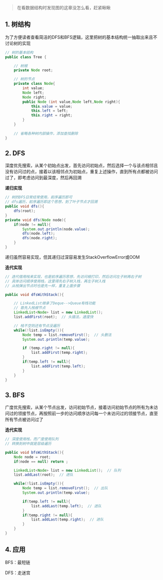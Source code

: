 > 在看数据结构时发现图的这章没怎么看，赶紧瞅瞅



## 1. 树结构

为了方便读者查看简洁的DFS和BFS逻辑，这里把树的基本结构统一抽取出来且不讨论树的实现

```java
// 树的基本结构
public class Tree {

    // 树根
    private Node root;

    // 树的节点
    private class Node{
        int value;
        Node left;
        Node right;
        public Node (int value,Node left,Node right){
            this.value = value;
            this.left = left;
            this.right = right;
        }
    }
    
    // 省略各种树内部操作，添加查找删除
}
```









## 2. DFS

深度优先搜索，从某个初始点出发，首先访问初始点，然后选择一个与该点相邻且没有访问过的点，接着以该相邻点为初始点，重复上述操作，直到所有点都被访问过了，即考虑访问到最深度，然后再回溯



**递归实现**

```java
// 树的DFS日常经常使用，前序遍历即可
// dfs遍历，前序遍历即这个思想，到了叶子节点才回溯
public void dfs(){
    dfs(root);
}
private void dfs(Node node){
    if(node != null){
        System.out.println(node.value);
        dfs(node.left);
        dfs(node.right);
    }
}
```

递归虽然容易实现，但其递归过深容易发生StackOverflowError或OOM



**迭代实现**

```java
// 迭代借用栈来实现，也是前序遍历思想，先访问根打印，然后访问左子树再右子树
// 具体访问顺序使用栈，这里得先右子树入栈，再左子树入栈
// 从栈弹出节点时也是先一样，重复上面步骤

public void dfsWithStack(){

    // LinkedList继承了Deque-->Queue有栈功能
    // 首先入栈根节点
    LinkedList<Node> list = new LinkedList();
    list.addFirst(root);  // 头插法，速度快

    // 栈不空则还有节点没遍历
    while(!list.isEmpty()){
        Node temp = list.removeFirst();  // 头删法
        System.out.println(temp.value);

        if (temp.right != null){
            list.addFirst(temp.right);
        }
        if(temp.left != null){
            list.addFirst(temp.left);
        }
    }
}
```









## 3. BFS

广度优先搜索，从某个节点出发，访问初始节点，接着访问初始节点的所有为未访问过的领接节点，再按照前一步的访问顺序访问每一个未访问过的领接节点，直至所有节点被访问过了



**迭代实现**

```java
// 深度使用栈，而广度使用队列
// 转换到树中就是层级遍历

public void bfsWithStack(){
    Node node = root;
    if(node == null) return ;

    LinkedList<Node> list = new LinkedList();  // 队列
    list.addLast(root);  // 进队

    while(!list.isEmpty()){
        Node temp = list.removeFirst();  // 出队
        System.out.println(temp.value);

        if(temp.left != null){
            list.addLast(temp.left);  // 进队
        }
        if(temp.right != null){
            list.addLast(temp.right);  // 进队
        }
    }
}
```









## 4. 应用

BFS：最短链

DFS：走迷宫